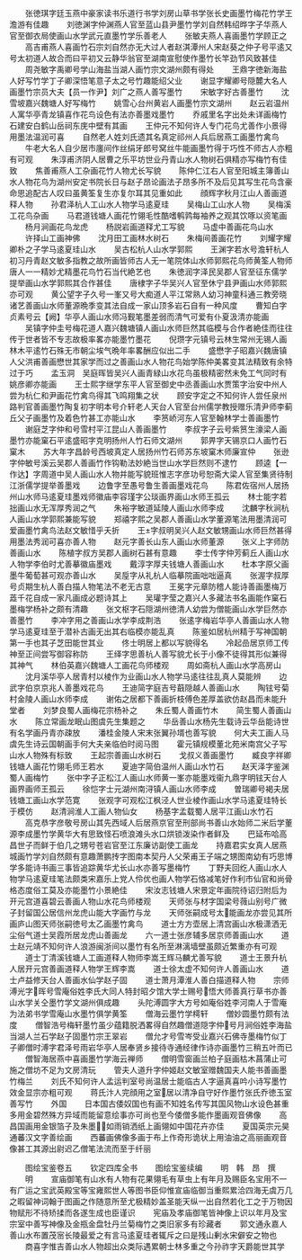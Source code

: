 <!-- { "loadSidebar": true } -->
　　张徳琪字廷玉燕中豪家读书乐道行书学刘房山草书学张长史画墨竹梅花竹学王澹游有佳趣
　　刘徳渊字仲渊燕人官至蓝山县尹墨竹学刘自然韩绍晔字子华燕人官至御衣局使画山水学武元直墨竹学乐善老人
　　张敏夫燕人喜画墨竹学顾正之
　　高吉甫燕人喜画竹石宗刘自然亦无大过人者赵淇潭州人宋赵葵之仲子号平逺又号太初道人故合而曰平初又云静华翁官至湖南宣慰使作墨竹长竿劲节风致甚佳
　　周尧敏字禹卿号学山海盐当湖人画竹宗文湖州颇有得处
　　王鼎字徳新海盐人好写竹学丁子卿深悟笔意子太之号竹趣能绍父业
　　谢显字耀卿号隠麓大名人画墨竹宗员大夫【员一作尹】刘广之燕人善写墨竹
　　宋敏字好古善墨竹
　　沈雪坡嘉兴魏塘人好写梅竹
　　姚雪心台州黄岩人画墨竹宗文湖州
　　赵云岩温州人寓华亭青龙镇喜作花鸟设色有法亦善墨戏墨竹
　　乔戚里名字出处未详画梅竹石建安白鹤山岳祠东庑中壁有其画
　　王仲元不知何许人专门花鸟尤善作小景得用墨法温润可喜
　　自然老人姓刘氏遗其名真定祁州人兵后居燕工画墨竹禽鸟
　　牛老大名人自少居市廛间作丝绢牙郎号窝丝牛能画墨竹得于巧性不师古人亦粗有可观
　　朱淳甫济阴人居曹之乐平坊世业丹青山水人物树石俱精亦写梅竹有佳致
　　焦善甫燕人工杂画花竹人物尤长写貌
　　陈仲仁江右人官至阳城主簿善山水人物花鸟为湖州安定书院长日与赵子昂论画法子昂多所不及后见其写生花鸟含豪命思追配古人叹曰虽黄筌复生亦复尔耳其见重如此
　　顔辉字秋月江山人善画道释人物
　　孙君泽杭人工山水人物学马逺夏珪
　　吴梅山工山水人物
　　吴梅溪工花鸟杂画
　　马君道钱塘人画花竹翎毛性酷嗜鹌鹑每袖养之观其饮啄以资笔画
　　杨月涧画花鸟龙虎
　　杨説岩画道释尤工写貌
　　马虚中善画花鸟山水
　　许择山工画神佛
　　沈月田工画林水树石
　　朱梅间善画花竹
　　刘耀字耀卿朴之子学马逺夏珪山水
　　吴古松杭人山水学郭熙
　　王渊字若水号澹轩杭人初习丹青赵文敏多指教之故所画皆师古人无一笔院体山水师郭熙花鸟师黄筌人物师唐人一一精妙尤精墨花鸟竹石当代絶艺也
　　朱徳润字泽民吴郡人官至征东儒学提举画山水学郭熙其合作甚佳
　　唐棣字子华吴兴人官至休宁县尹画山水师郭熙亦可观
　　黄公望字子久号一峯又号大痴道人平江常熟人幼习神童科通三教旁晓诸艺善画山水师董源晩季变其法自成一家山顶多岩石自有一种风度
　　曹知白字贞素号云【阙】华亭人画山水师冯觐笔墨差弱而清气可爱有仆夏汲清亦能画
　　吴镇字仲圭号梅花道人嘉兴魏塘镇人画山水师巨然其临模与合作者絶佳而往往传于世者皆不专志故极率畧亦能墨竹墨花
　　倪瓒字元镇号云林生常州无锡人画林木平逺竹石殊无市朝尘埃气晩年率畧酬应似出二手
　　盛懋字子昭嘉兴魏唐镇人父洪甫善画懋世其家学而过之善画山水人物花鸟始学陈仲美畧变其法精致有余特过于巧
　　孟玉洞　吴庭晖皆吴兴人画青緑山水花鸟虽极精密然未免工气同时有姚彦卿亦能画
　　王士熙字继学东平人官至御史中丞善画山水贾策字治安中州人尝为杭仁和尹画花竹禽鸟得其飞鸣翔集之状
　　顾安字定之不知何许人尝任泉州路判官善画墨竹陶复初字明本号介轩老人天台人官至台州儒学教授赠乐清尹师李蓟丘父子画墨竹及着色竹甚工亦能山水
　　李筼峤河东人官至翰林学士善画墨竹
　　谢庭芝字仲和号雪村平江昆山人善画墨竹
　　李叔字子云号紫筼生濠梁人画墨竹亦能窠石平逺盛昭字克明扬州人竹石师文湖州
　　郭畀字天锡京口人画竹石窠木
　　苏大年字昌龄号西坡真定人居扬州竹石师苏东坡窠木师廉宣仲
　　张逊字仲敏号溪云吴郡人善画竹作钩勒法妙絶当世山水学巨然则不逮竹
　　顾逵【一作达】字周道中吴人画山水人物并能写貌班惟志字彦功号恕斋大梁人官至集贤待制江浙儒学提举善墨戏
　　边鲁字至愚号鲁生善画墨戏花鸟
　　陈君佐宿州人居扬州山水师马逺夏珪墨戏师徽庙李容瑾字公琰画界画山水师王孤云
　　林士能字若拙画山水无浑厚秀润之气
　　朱裕字敏道延陵人画山水师李成
　　沈麟字秋涧杭人画山水学郭熙兼能写貌
　　郑禧字熙之吴郡人善画山水学董源笔法用墨清润可爱画墨竹禽鸟法赵文敏惜乎夭折
　　王字叔明吴兴人赵文敏甥画山水师巨然甚得用墨法秀润可喜亦善人物
　　赵元字善长山东人画山水师董源
　　张义上字师防善画山水
　　陈植字叔方吴郡人画树石甚有意趣
　　李士传字仲芳蓟丘人画山水人物学李伯时尤善摹徽庙墨戏
　　戴淳字厚夫钱塘人善画山水
　　杜本字原父画墨牛葡萄甚可观亦善山水
　　吴垕字从礼杭人临摹院画咄咄逼真
　　张渥字叔厚号贞期生杭人善白描人物笔法不老无古意
　　王冕字元章防稽人能诗善画墨梅万蕋千花自成一家凡画成必题诗其上
　　吴瓘字莹之嘉兴人多藏法书名画能作窠石墨梅学杨补之颇有清趣
　　张文枢字石隠湖州徳清人幼尝为僧能画山水学巨然亦善墨竹
　　李冲字用之善画山水学李成荆浩
　　张逺字梅岩华亭人善画山水人物学马逺夏珪至于潜补古画无出其右临模亦能乱真
　　陈鉴如居杭州精于写神国朝第一手也其子芝田能世其业
　　佟士明居上都以写貌得名
　　冷起嵒居京师工传神至正间尝写御容称防
　　王绎字思善杭人善写貌尤长于小像不徒得其形似兼得其神气
　　林伯英嘉兴魏塘人工画花鸟师楼观
　　周如斋杭人画山水学高房山
　　沈月溪华亭人居青村以棱作为业画山水人物学马逺往往乱真人莫能辨
　　边武字伯京京兆人善墨戏花鸟
　　王迪简字庭吉号蕺隠越人善画山水
　　陶铉号菊村金陵人画山水师李成
　　谢佑之居都下善画折枝傅色差厚盖欲仿赵昌而未能升堂者
　　刘梦良蜀人画梅花宗杨补之
　　朱丘蜀人善画竹木
　　简生蜀人善画山水
　　陈立常画龙眠山图虞先生集题之
　　华岳善山水杨先生载诗云华岳能诗世有名学画丹青亦疎放
　　潘桂金陵人宋末张翼孙壻也善写貌
　　何大夫工画人马虞先生诗云国朝画手何大夫亲临伯时阅马图
　　霍元镇规模董北苑米南宫父子写山水人物殊有标致
　　王起宗善画山水树石
　　戈叔义善画墨竹
　　臧良字祥卿钱塘人画花竹翎毛师王若水
　　夏迪字简伯温州人画山水竹石
　　赵天泽字鉴渊蜀人画梅竹
　　张中字子正松江人画山水师黄一峯亦能墨戏衞九鼎字明铉天台人画界画师王孤云
　　徐恺字士元湖州南浔镇人画山水师李成
　　曽瑞卿号褐夫居钱塘工画山水学范寛
　　张观字可观松江枫泾人世业棱作画山水学马逺夏珪特长于模仿
　　赵清涧淮人工画人物仙女
　　杨基字孟载蜀人居平江画山水竹石
　　高克恭字彦敬号房山其先西域人后居燕京官至刑部尚书善山水始师二米后学董源李成墨竹学黄华大有思致怪石喷浪滩头水口烘锁泼染作者鲜及
　　巴延布哈高昌世子而鲜于伯几之甥号苍岩官至江东廉访副使工画龙
　　持嘉君实女真人居燕城画竹学刘自然颇有意趣萧鹏抟字图南本契丹人父荣甫王子端之甥图南幼有巧思博学多能诗书画三事皆追踪黄华尤长山水亦善写墨梅竹
　　丁野夫回纥人画山水人物学马逺夏珪笔法颇类宋嘉乐上党人伶优也画人物学石恪减笔好作利市仙官和尚骨格态度俗工莫及亦能墨竹小景絶佳
　　宋汝志钱塘人宋景定年画院待诏归附后为开元宫道喜碧云善画人物山水花鸟师楼观
　　天师张与材字国梁号薇山别号广微子封留国公居信州龙虎山能大字画竹与龙
　　天师张嗣成号太能画龙亦尝见其所画庐山图天师张嗣徳号太乙画墨竹禽鸟
　　道士方方壶居上清宫画山水极潇洒无尘俗气道士吴霞所居龙虎山善画龙
　　六一道士张彦辅多居京师善画山水
　　道士赵元靖不知何许人浪游闽浙间以墨竹有名所至淋漓墙壁虽颇近繁重亦有可观
　　道士丁清溪钱塘人工画道释人物师李嵩王辉马麟尤善写貌
　　道士王景升杭人居开元宫善画道释人物学王辉李嵩
　　道士徐太虚不知何许人善画山水
　　道士卢益修天台人善画水仙学赵子固
　　道士萧月潭淮人善白描道释人物
　　宗师溥光字晖号雪庵俗姓李氏大同人特封昭夕馆大学士赐号悟大师善真行草书亦善山水学关仝墨竹学文湖州俱成趣
　　头陀溥圆字大方号如庵俗姓李河南人于雪庵为法弟书学雪庵山水墨竹俱学黄筌
　　僧海云墨竹学樗轩
　　僧妙圆墨竹颇有法度
　　僧智浩号梅轩墨竹虽少蕴籍脱洒畧得自然趣僧道隠字仲号月涧俗姓李海盐当湖人兰石学赵子固墨竹宗王翠岩
　　僧允才号雪岑受业嘉兴石佛寺墨梅竹似丁子卿僧时溥字君泽号雨岩华亭人居奉贤乡接待寺通经律作诗亦画墨竹三稍五叶而已
　　僧智海居燕中喜画墨竹学海云禅师
　　僧明雪窗画兰柏子庭画枯木菖蒲止可施之僧坊不足为文房清玩
　　管夫人道升字仲姬赵文敏室赠魏国夫人能书善画墨竹梅兰
　　刘氏不知何许人孟运判室号尚温居士能临古人字逼真喜吟小诗写墨竹效金显宗亦粗可观
　　蒋氏汴人完顔用之室居以清净自守好作墨竹张氏乔徳玉室善写竹
　　外国
　　日本国古倭奴国也有画不知姓名传写其国风物山水设色甚重多用金碧然殊方异域而能留意绘事亦可尚也至今倭僧多能作墨画观音佛像
　　高昌国画用金银箔子及朱墨如雨销洒纸上画翎如中国花卉亦佳
　　夏国英宗元昊通蕃汉文字善绘画
　　西蕃画佛像多画于布上作奇形诡状上用油油之高丽画观音像甚工其源出尉迟乙僧笔法流而至于纤丽

　　图绘宝鉴卷五
　　钦定四库全书
　　图绘宝鉴续编
　　明　韩　昂　撰
　　明
　　宣庙御笔有山水有人物有花果翎毛有草虫上有年月及赐臣名宝用不一有广运之宝武英殿宝等宝雍熙世人等图书臣仰惟宣庙临御当重熙累洽四海无虞万几之暇留神词翰于图画之作随意所至尤极精妙盖圣能天纵一出自然若化工之于万物因物赋形不待矫揉而各遂生成也臣谨识
　　宪庙及孝庙御笔皆神像上识以年月及宝宗室中善写神像及金瓶金盘牡丹兰菊梅竹之类旧家多有珍藏者
　　郭文通永嘉人善山水布置茂宻长陵最爱之有言马逺夏珪者辄斥之曰是残山剰水宋僻安之物也
　　商喜字惟吉善山水人物超出众类际遇累朝士林多重之今孙祚字天爵能世其学
